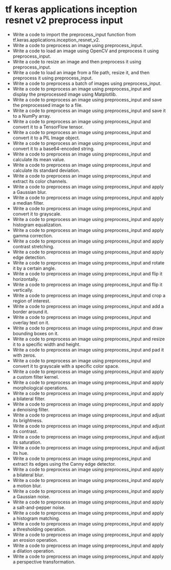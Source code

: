 # tf keras applications inception resnet v2 preprocess input

- Write a code to import the preprocess_input function from tf.keras.applications.inception_resnet_v2.
- Write a code to preprocess an image using preprocess_input.
- Write a code to load an image using OpenCV and preprocess it using preprocess_input.
- Write a code to resize an image and then preprocess it using preprocess_input.
- Write a code to load an image from a file path, resize it, and then preprocess it using preprocess_input.
- Write a code to preprocess a batch of images using preprocess_input.
- Write a code to preprocess an image using preprocess_input and display the preprocessed image using Matplotlib.
- Write a code to preprocess an image using preprocess_input and save the preprocessed image to a file.
- Write a code to preprocess an image using preprocess_input and save it to a NumPy array.
- Write a code to preprocess an image using preprocess_input and convert it to a TensorFlow tensor.
- Write a code to preprocess an image using preprocess_input and convert it to a PIL Image object.
- Write a code to preprocess an image using preprocess_input and convert it to a base64-encoded string.
- Write a code to preprocess an image using preprocess_input and calculate its mean value.
- Write a code to preprocess an image using preprocess_input and calculate its standard deviation.
- Write a code to preprocess an image using preprocess_input and extract its color channels.
- Write a code to preprocess an image using preprocess_input and apply a Gaussian blur.
- Write a code to preprocess an image using preprocess_input and apply a median filter.
- Write a code to preprocess an image using preprocess_input and convert it to grayscale.
- Write a code to preprocess an image using preprocess_input and apply histogram equalization.
- Write a code to preprocess an image using preprocess_input and apply gamma correction.
- Write a code to preprocess an image using preprocess_input and apply contrast stretching.
- Write a code to preprocess an image using preprocess_input and apply edge detection.
- Write a code to preprocess an image using preprocess_input and rotate it by a certain angle.
- Write a code to preprocess an image using preprocess_input and flip it horizontally.
- Write a code to preprocess an image using preprocess_input and flip it vertically.
- Write a code to preprocess an image using preprocess_input and crop a region of interest.
- Write a code to preprocess an image using preprocess_input and add a border around it.
- Write a code to preprocess an image using preprocess_input and overlay text on it.
- Write a code to preprocess an image using preprocess_input and draw bounding boxes on it.
- Write a code to preprocess an image using preprocess_input and resize it to a specific width and height.
- Write a code to preprocess an image using preprocess_input and pad it with zeros.
- Write a code to preprocess an image using preprocess_input and convert it to grayscale with a specific color space.
- Write a code to preprocess an image using preprocess_input and apply a custom filter kernel.
- Write a code to preprocess an image using preprocess_input and apply morphological operations.
- Write a code to preprocess an image using preprocess_input and apply a bilateral filter.
- Write a code to preprocess an image using preprocess_input and apply a denoising filter.
- Write a code to preprocess an image using preprocess_input and adjust its brightness.
- Write a code to preprocess an image using preprocess_input and adjust its contrast.
- Write a code to preprocess an image using preprocess_input and adjust its saturation.
- Write a code to preprocess an image using preprocess_input and adjust its hue.
- Write a code to preprocess an image using preprocess_input and extract its edges using the Canny edge detector.
- Write a code to preprocess an image using preprocess_input and apply a bilateral blur.
- Write a code to preprocess an image using preprocess_input and apply a motion blur.
- Write a code to preprocess an image using preprocess_input and apply a Gaussian noise.
- Write a code to preprocess an image using preprocess_input and apply a salt-and-pepper noise.
- Write a code to preprocess an image using preprocess_input and apply a histogram matching.
- Write a code to preprocess an image using preprocess_input and apply a thresholding operation.
- Write a code to preprocess an image using preprocess_input and apply an erosion operation.
- Write a code to preprocess an image using preprocess_input and apply a dilation operation.
- Write a code to preprocess an image using preprocess_input and apply a perspective transformation.